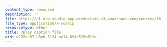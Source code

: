 ```yaml
---
content_type: resource
description: ''
file: https://ol-ocw-studio-app-production.s3.amazonaws.com/courses/18-06-linear-algebra-spring-2010/d292ec07b3ed5124ae1409dc520e61fe_J7DzL2_Na80.vtt
file_type: application/x-subrip
resourcetype: Other
title: 3play caption file
uid: d292ec07-b3ed-5124-ae14-09dc520e61fe
---
```

